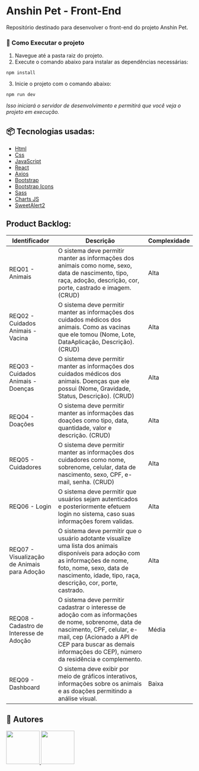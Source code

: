 # Anshin Pet - Front-End

Repositório destinado para desenvolver o front-end do projeto Anshin Pet.

### 🔨 Como Executar o projeto

1. Navegue até a pasta raiz do projeto.
2. Execute o comando abaixo para instalar as dependências necessárias: 
```
npm install
```

3. Inicie o projeto com o comando abaixo:
```
npm run dev
```

<em>Isso iniciará o servidor de desenvolvimento e permitirá que você veja o projeto em execução.</em>


## 📦 Tecnologias usadas:

* [Html](https://www.w3schools.com/html/)
* [Css](https://www.w3schools.com/Css/)
* [JavaScript](https://www.w3schools.com/js/)
* [React](https://react.dev/)
* [Axios](https://axios-http.com)
* [Bootstrap](https://getbootstrap.com/)
* [Bootstrap Icons](https://icons.getbootstrap.com/)
* [Sass](https://sass-lang.com/)
* [Charts JS](https://www.chartjs.org/)
* [SweetAlert2](https://sweetalert2.github.io/)

## Product Backlog:   
 
| Identificador | Descrição | Complexidade| 
| ------------ | ------------------------------------------------------------------------ | ------|  
| REQ01 - Animais | O sistema deve permitir manter as informações dos animais como nome, sexo, data de nascimento, tipo, raça, adoção, descrição, cor, porte, castrado e imagem. (CRUD) | Alta | 
| REQ02 - Cuidados Animais - Vacina  | O sistema deve permitir manter as informações dos cuidados médicos dos animais. Como as vacinas que ele tomou (Nome, Lote, DataAplicação, Descrição). (CRUD) | Alta | 
| REQ03 - Cuidados Animais - Doenças | O sistema deve permitir manter as informações dos cuidados médicos dos animais. Doenças que ele possui (Nome, Gravidade, Status, Descrição). (CRUD) | Alta |
| REQ04 - Doações | O sistema deve permitir manter as informações das doações como tipo, data, quantidade, valor e descrição. (CRUD) | Alta |
| REQ05 - Cuidadores | O sistema deve permitir manter as informações dos cuidadores como nome, sobrenome, celular, data de nascimento, sexo, CPF, e-mail, senha. (CRUD) | Alta |
| REQ06 - Login | O sistema deve permitir que usuários sejam autenticados e posteriormente efetuem login no sistema, caso suas informações forem validas. | Alta |
| REQ07 - Visualização de Animais para Adoção | O sistema deve permitir que o usuário adotante visualize uma lista dos animais disponíveis para adoção com as informações de nome, foto, nome, sexo, data de nascimento, idade, tipo, raça, descrição, cor, porte, castrado. | Alta |
| REQ08 - Cadastro de Interesse de Adoção | O sistema deve permitir cadastrar o interesse de adoção com as informações de nome, sobrenome, data de nascimento, CPF, celular, e-mail, cep (Acionado a API de CEP para buscar as demais informações do CEP), número da residência e complemento. | Média |
| REQ09 - Dashboard | O sistema deve exibir por meio de gráficos interativos, informações sobre os animais e as doações permitindo a análise visual. | Baixa |



## 👷 Autores


<a href="https://github.com/kengiiGMs">
    
  <img src="https://avatars.githubusercontent.com/u/80048095?v=4" width="90">

</a>

<a href="https://github.com/igoor1">
   
  <img src="https://avatars.githubusercontent.com/u/89944667?v=4" width="90">
   
</a>


